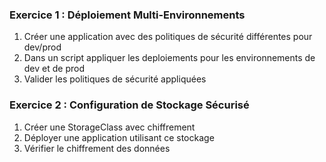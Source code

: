 ### Exercice 1 : Déploiement Multi-Environnements 

1. Créer une application avec des politiques de sécurité différentes pour dev/prod
2. Dans un script appliquer les deploiements pour les environnements de dev et de prod
3. Valider les politiques de sécurité appliquées

### Exercice 2 : Configuration de Stockage Sécurisé 

1. Créer une StorageClass avec chiffrement
2. Déployer une application utilisant ce stockage
3. Vérifier le chiffrement des données
